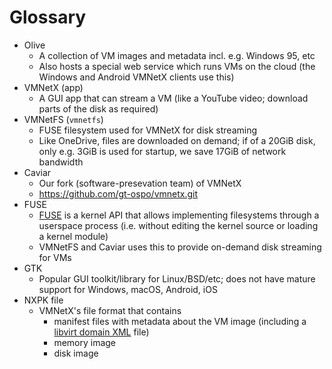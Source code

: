 # Glossary

- Olive
  - A collection of VM images and metadata incl. e.g. Windows 95, etc
  - Also hosts a special web service which runs VMs on the cloud (the Windows and Android VMNetX clients use this)
- VMNetX (app)
  - A GUI app that can stream a VM (like a YouTube video; download parts of the disk as required)
- VMNetFS (`vmnetfs`)
  - FUSE filesystem used for VMNetX for disk streaming
  - Like OneDrive, files are downloaded on demand; if of a 20GiB disk, only e.g. 3GiB is used for startup, we save 17GiB of network bandwidth
- Caviar
  - Our fork (software-presevation team) of VMNetX
  - https://github.com/gt-ospo/vmnetx.git
- FUSE
  - [FUSE](https://www.kernel.org/doc/html/next/filesystems/fuse.html) is a kernel API that allows implementing filesystems through a userspace process (i.e. without editing the kernel source or loading a kernel module)
  - VMNetFS and Caviar uses this to provide on-demand disk streaming for VMs
- GTK
  - Popular GUI toolkit/library for Linux/BSD/etc; does not have mature support for Windows, macOS, Android, iOS
- NXPK file
  - VMNetX's file format that contains
    - manifest files with metadata about the VM image (including a [libvirt domain XML](https://libvirt.org/formatdomain.html) file)
    - memory image
    - disk image
